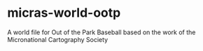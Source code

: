 # micras-world-ootp
A world file for Out of the Park Baseball based on the work of the Micronational Cartography Society
